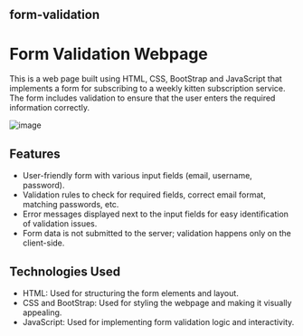 ## form-validation
# Form Validation Webpage

This is a web page built using HTML, CSS, BootStrap and JavaScript that implements a form for subscribing to a weekly kitten subscription service. The form includes validation to ensure that the user enters the required information correctly.

![image](https://github.com/mebenbenyo/form-validation/assets/117006580/5306ee0f-7345-432e-9211-2e2d0f82b67e)

## Features

- User-friendly form with various input fields (email, username, password).
- Validation rules to check for required fields, correct email format, matching passwords, etc.
- Error messages displayed next to the input fields for easy identification of validation issues.
- Form data is not submitted to the server; validation happens only on the client-side.

## Technologies Used

- HTML: Used for structuring the form elements and layout.
- CSS and BootStrap: Used for styling the webpage and making it visually appealing.
- JavaScript: Used for implementing form validation logic and interactivity.
